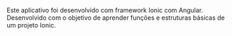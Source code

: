 Este aplicativo foi desenvolvido com framework Ionic com Angular.
Desenvolvido com o objetivo de aprender funções e estruturas básicas de um projeto Ionic.